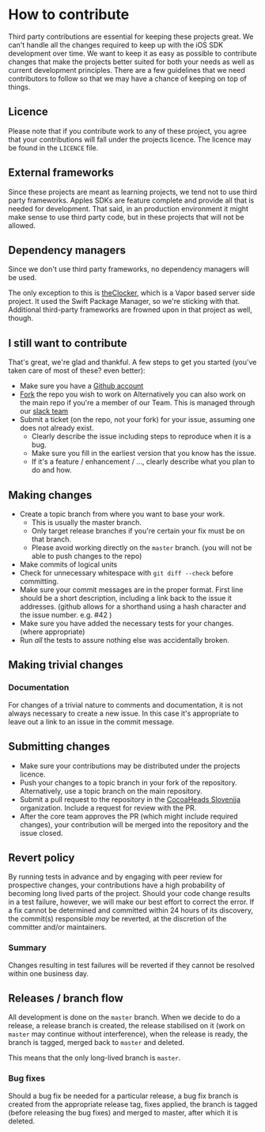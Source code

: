 # How to contribute

Third party contributions are essential for keeping these projects great. We can't handle all the changes required to keep up with the iOS SDK development over time. We want to keep it as easy as possible to contribute changes that make the projects better suited for both your needs as well as current development principles.
There are a few guidelines that we need contributors to follow so that we may have a chance of keeping on top of things.

## Licence

Please note that if you contribute work to any of these project, you agree that your contributions will fall under the projects licence. The licence may be found in the `LICENCE` file.

## External frameworks

Since these projects are meant as learning projects, we tend not to use third party frameworks. Apples SDKs are feature complete and provide all that is needed for development.
That said, in an production environment it might make sense to use third party code, but in these projects that will not be allowed.

## Dependency managers

Since we don't use third party frameworks, no dependency managers will be used.

The only exception to this is [theClocker](https://github.com/cocoaheads-slovenija/theClocker), which is a Vapor based server side project. It used the Swift Package Manager, so we're sticking with that. Additional third-party frameworks are frowned upon in that project as well, though.

## I still want to contribute

That's great, we're glad and thankful. A few steps to get you started (you've taken care of most of these? even better):

* Make sure you have a [Github account](https://github.com)
* [Fork](https://help.github.com/articles/fork-a-repo/) the repo you wish to work on
  Alternatively you can also work on the main repo if you're a member of our Team. This is managed through our [slack team](https://github.com/cocoaheads-slovenija/learner-project/issues/1)
* Submit a ticket (on the repo, not your fork) for your issue, assuming one does not already exist.
  * Clearly describe the issue including steps to reproduce when it is a bug.
  * Make sure you fill in the earliest version that you know has the issue.
  * If it's a feature / enhancement / ..., clearly describe what you plan to do and how. 

## Making changes

* Create a topic branch from where you want to base your work.
  * This is usually the master branch.
  * Only target release branches if you're certain your fix must be on that branch.
  * Please avoid working directly on the `master` branch. (you will not be able to push changes to the repo)
* Make commits of logical units
* Check for unnecessary whitespace with `git diff --check` before committing.
* Make sure your commit messages are in the proper format.
  First line should be a short description, including a link back to the issue it addresses. (github allows for a shorthand using a hash character and the issue number. e.g. #42 )
* Make sure you have added the necessary tests for your changes. (where appropriate)
* Run *all* the tests to assure nothing else was accidentally broken.

## Making trivial changes

### Documentation

For changes of a trivial nature to comments and documentation, it is not always necessary to create a new issue. In this case it's appropriate to leave out a link to an issue in the commit message.

## Submitting changes

* Make sure your contributions may be distributed under the projects licence.
* Push your changes to a topic branch in your fork of the repository.
  Alternatively, use a topic branch on the main repository.
* Submit a pull request to the repository in the [CocoaHeads Slovenija](https://github.com/cocoaheads-slovenija) organization. Include a request for review with the PR.
* After the core team approves the PR (which might include required changes), your contribution will be merged into the repository and the issue closed.

## Revert policy

By running tests in advance and by engaging with peer review for prospective changes, your contributions have a high probability of becoming long lived parts of the project. Should your code change results in a test failure, however, we will make our best effort to correct the error. If a fix cannot be determined and committed within 24 hours of its discovery, the commit(s) responsible *may* be reverted, at the discretion of the committer and/or maintainers.

### **Summary**

Changes resulting in test failures will be reverted if they cannot be resolved within one business day.

## Releases / branch flow

All development is done on the `master` branch. When we decide to do a release, a release branch is created, the release stabilised on it (work on `master` may continue without interference), when the release is ready, the branch is tagged, merged back to `master` and deleted.

This means that the only long-lived branch is `master`.

### Bug fixes

Should a bug fix be needed for a particular release, a bug fix branch is created from the appropriate release tag, fixes applied, the branch is tagged (before releasing the bug fixes) and merged to master, after which it is deleted.

